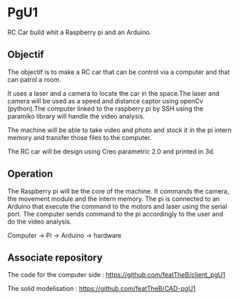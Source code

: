# PgU1
RC Car build whit a Raspberry pi and an Arduino.

## Objectif
The objectif is to make a RC car that can be control via a computer and that can patrol a room.

It uses a laser and a camera to locate the car in the space.The laser and camera will be used as a speed and distance captor using openCv (python).The computer linked to the raspberry pi by SSH using the paramiko library will handle the video analysis.

The machine will be able to take video and photo and stock it in the pi intern memory and transfer those 
files to the computer.

The RC car will be design using Creo parametric 2.0 and printed in 3d.

## Operation
The Raspberry pi will be the core of the machine. It commands the camera, the movement module and the 
intern memory. The pi is connected to an Arduino that execute the command to the motors and laser using the serial port. The computer sends command to the pi accordingly to the user and do the video analysis. 

Computer -> Pi -> Arduino -> hardware

## Associate repository

The code for the computer side : https://github.com/featTheB/client_pgU1

The solid modelisation : https://github.com/featTheB/CAD-pgU1


